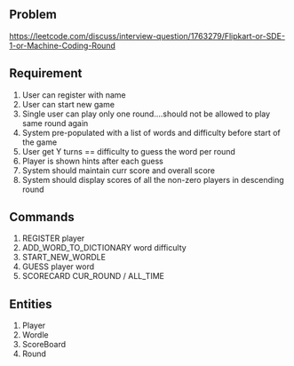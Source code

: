 
## Problem
https://leetcode.com/discuss/interview-question/1763279/Flipkart-or-SDE-1-or-Machine-Coding-Round

## Requirement
1. User can register with name
2. User can start new game
3. Single user can play only one round....should not be allowed to play same round again
4. System pre-populated with a list of words and difficulty before start of the game
5. User get Y turns == difficulty to guess the word per round
6. Player is shown hints after each guess
7. System should maintain curr score and overall score
8. System should display scores of all the non-zero players in descending round

## Commands
1. REGISTER player
2. ADD_WORD_TO_DICTIONARY word difficulty
3. START_NEW_WORDLE
4. GUESS player word
5. SCORECARD CUR_ROUND / ALL_TIME

## Entities

1. Player
2. Wordle
3. ScoreBoard
4. Round